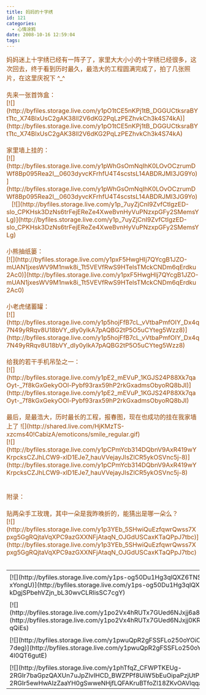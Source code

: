 ```yaml
---
title: 妈妈的十字绣
id: 121
categories:
  - 心情涂鸦
date: 2008-10-16 12:59:04
tags:
---
```


<div id="msgcns!DA984E57EDE76A7C!1652" class="bvMsg"><div><font color="#974806" size="3">妈妈迷上十字绣已经有一阵子了，家里大大小小的十字绣已经很多，这次回去，终于看到历时最久，最浩大的工程圆满完成了，拍了几张照片，在这里庆祝下 ^_^</font></div>
<div><font color="#974806" size="3"/> </div>
<div><font color="#974806" size="3">先来一张首饰盒：</font> </div>
<div>[![](http://byfiles.storage.live.com/y1pO1tCE5nKPj1tB_DGGUCtksraBYtTtc_X74BlxUsC2gAK38lI2V6dKG2PqLzPEZhvkCh3k4S74kA)](http://byfiles.storage.live.com/y1pO1tCE5nKPj1tB_DGGUCtksraBYtTtc_X74BlxUsC2gAK38lI2V6dKG2PqLzPEZhvkCh3k4S74kA)</div>
<div> </div>
<div><font color="#974806" size="3">家里墙上挂的：</font></div>
<div>[![](http://byfiles.storage.live.com/y1pWhGsOmNqIhK0LOvOCzrumDWf8Bp095Rea2I__0603dyvcKFrhfU4T4scstsL14ABDRJMl3JG9Yo)](http://byfiles.storage.live.com/y1pWhGsOmNqIhK0LOvOCzrumDWf8Bp095Rea2I__0603dyvcKFrhfU4T4scstsL14ABDRJMl3JG9Yo)    [![](http://byfiles.storage.live.com/y1p_7uyZjCnI9ZvfCtlgzED-slo_CPKHsk3DzNs6trFejEReZe4XweBvnHyVuPNzxpGFy2SMemsYLg)](http://byfiles.storage.live.com/y1p_7uyZjCnI9ZvfCtlgzED-slo_CPKHsk3DzNs6trFejEReZe4XweBvnHyVuPNzxpGFy2SMemsYLg)</div>
<div> </div>
<div><font color="#974806" size="3">小熊抽纸篓：</font></div>
<div>[![](http://byfiles.storage.live.com/y1pxF5HwgHIj7QYcgB1JZO-mUAN1jxesWV9M1nwk8i_Tt5VEVfRwS9HTelsTMckCNDm6qErdku2Ac0)](http://byfiles.storage.live.com/y1pxF5HwgHIj7QYcgB1JZO-mUAN1jxesWV9M1nwk8i_Tt5VEVfRwS9HTelsTMckCNDm6qErdku2Ac0)</div>
<div> </div>
<div><font color="#974806" size="3">小老虎储蓄罐：</font></div>
<div>[![](http://byfiles.storage.live.com/y1p5hojFfB7cL_vVtbaPmfOIY_Dx4q7N49yRRqv8U18bVY_dIy0ylkA7pAQBG2tP5O5uCYteg5Wzz8)](http://byfiles.storage.live.com/y1p5hojFfB7cL_vVtbaPmfOIY_Dx4q7N49yRRqv8U18bVY_dIy0ylkA7pAQBG2tP5O5uCYteg5Wzz8)</div>
<div> </div>
<div><font color="#974806" size="3">给我的若干手机吊坠之一：</font></div>
<div>[![](http://byfiles.storage.live.com/y1pE2_mEVuP_1KGJS24P88Xk7qaOyt-_7f8kGxGekyOOl-Pybf93rax59hP2rkGxadmsObyoRQ8bJI)](http://byfiles.storage.live.com/y1pE2_mEVuP_1KGJS24P88Xk7qaOyt-_7f8kGxGekyOOl-Pybf93rax59hP2rkGxadmsObyoRQ8bJI)</div>
<div> </div>
<div><font color="#974806" size="3">最后，是最浩大，历时最长的工程，报春图，现在也成功的挂在我家墙上了</font> ![](http://shared.live.com/HjKMzTS-xzcms40!CabizA/emoticons/smile_regular.gif)</div>
<div>[![](http://byfiles.storage.live.com/y1pCPmYcb314DQbnV9AxR419wYKrpcksCZJhLCW9-xlD1EJe7_hauVVejayJIsZlCR5ykOSVnc5j-8)](http://byfiles.storage.live.com/y1pCPmYcb314DQbnV9AxR419wYKrpcksCZJhLCW9-xlD1EJe7_hauVVejayJIsZlCR5ykOSVnc5j-8)</div>
<div> </div>
<div><font color="#974806" size="3"/> </div>
<div><font color="#974806" size="3">附录：</font></div>
<div><font color="#974806" size="3"/> </div>
<div><font color="#974806" size="3">贴两朵手工玫瑰，其中一朵是我昨晚折的，能猜出是哪一朵么？</font></div>
<div>[![](http://byfiles.storage.live.com/y1p3YEb_5SHwiQuEzfqwrQwss7Xpxg5GgRQjtaVqXPC9azGXXNFjAtaqN_OJGdUSCaxKTaQPpJ7tbc)](http://byfiles.storage.live.com/y1p3YEb_5SHwiQuEzfqwrQwss7Xpxg5GgRQjtaVqXPC9azGXXNFjAtaqN_OJGdUSCaxKTaQPpJ7tbc)</div>
<div> </div></div><table cellspacing="0" border="0"><tr><td/></tr><tr><td valign="top">[![](http://byfiles.storage.live.com/y1ps-og50Du1Hg3qlQXZ6TNSgAEb0l4C4r-Lf5ue4iFuWk9jwWNZiYmHmi4OFOMBqvZN1lU-xYongU)](http://byfiles.storage.live.com/y1ps-og50Du1Hg3qlQXZ6TNSoU339lfkiQLnvVVFV0Id_-kDgjSPbehVZjn_bL30wvCLRlisSC7cgY)</td><td width="15"/><td valign="top">[![](http://byfiles.storage.live.com/y1p2xdPKcm1fhBCekReHrhQhak30fXuhOOTJIFpMunUd-fSH7Tz9Msfe7tszmAhrxNe8u9las9jUHg)](http://byfiles.storage.live.com/y1p2xdPKcm1fhBCekReHrhQhV5N8kQND7qareuht9C_y97Q5EbbyCtE8QHxkXXSnQvU4M8EkY6Tc1Q)</td></tr><tr><td/></tr><tr><td valign="top">[![](http://byfiles.storage.live.com/y1po2Vx4hRUTx7GUed6NJxjj6a8EFTrG5mUUyOHGOd60mTLlvZtpAidr8fS3P5IKPQfJYwXzMKyy7A)](http://byfiles.storage.live.com/y1po2Vx4hRUTx7GUed6NJxjj0KRShFGY0n3S9Rwn2K9sjkHDnwM4XnS7iPw9HlAjgW7C8TUG-qQiEs)</td><td width="15"/><td valign="top">[![](http://byfiles.storage.live.com/y1p4h4nd7FPKTglmd3424QVFhKOjZrvrYnKtBVs53uqLajtFxXM5FwJaj1BO37_6unaa_gTCPg9Jv4)](http://byfiles.storage.live.com/y1p4h4nd7FPKTglmd3424QVFrFealGiO7T2Ci3jWncoaVsRiKSGwta2Ty43nly3FY_SvoVJ8ogq7GQ)</td></tr><tr><td/></tr><tr><td valign="top">[![](http://byfiles.storage.live.com/y1pwuQpR2gFSSFLo250oYOiOFQIGiEizr1w9IwFHU5UQ9w5UfgHNbSvDxDeFjAYaOT_i0V294-7deg)](http://byfiles.storage.live.com/y1pwuQpR2gFSSFLo250oYOiOGpacY272PW2bHcGH3pDqDteTC4wCF6MWLTNhyS7WTeb-4I0QT6gutE)</td><td width="15"/><td valign="top">[![](http://byfiles.storage.live.com/y1pkFnFhhc7IMVbWVrz0xIQBhio0FPKaa2-2Acioipc4yAIgnu5KgFeoKX-nUZkukt1Ry1KElBB3Ak)](http://byfiles.storage.live.com/y1pkFnFhhc7IMVbWVrz0xIQBvr0Bry7VhdoOxpYsWEthaW0NNGT5xsGU4swlkioaAIWdqA7wTYruXA)</td></tr><tr><td/></tr><tr><td valign="top">[![](http://byfiles.storage.live.com/y1phTfqZ_CFWPTKEUg-2RGIr7baGpzQAXUn7uJpZlvIHCD_BWZPPf8UiW5bEuOipaPzjUtP2syqEeM)](http://byfiles.storage.live.com/y1phTfqZ_CFWPTKEUg-2RGIr5ewHwAIzZaaYH0gSwweNHjfLQFAKruBTfoZl18ZKvOAVlqqaYdiZm4)</td><td width="15"/><td valign="top">[![](http://byfiles.storage.live.com/y1pnKJMa9sN6sywgpBlynGznWC8w-jNDOlRlKf9IJvEe2-45mYMDLuAkHEs4bxHoLvivRCjoFgzaaY)](http://byfiles.storage.live.com/y1pnKJMa9sN6sywgpBlynGznaa6wCFRVMt6A5NLd15ioGUOApoDePCqwTRmDkOckAACnQIxrK2s7A0)</td></tr></table>